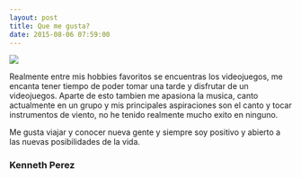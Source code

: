 ```yaml
---
layout: post
title: Que me gusta?
date: 2015-08-06 07:59:00
---
```

<div class="img_row">
	<img class="col one" src="/-folio/img/KenSinging.jpg">
</div>

Realmente entre mis hobbies favoritos se encuentras los videojuegos, me encanta tener tiempo de poder tomar una tarde y disfrutar de un videojuegos.
Aparte de esto tambien me apasiona la musica, canto actualmente en un grupo y mis principales aspiraciones son el canto y tocar instrumentos de viento, no he tenido realmente mucho exito en ninguno.

Me gusta viajar y conocer nueva gente y siempre soy positivo y abierto a las nuevas posibilidades de la vida.



### Kenneth Perez
